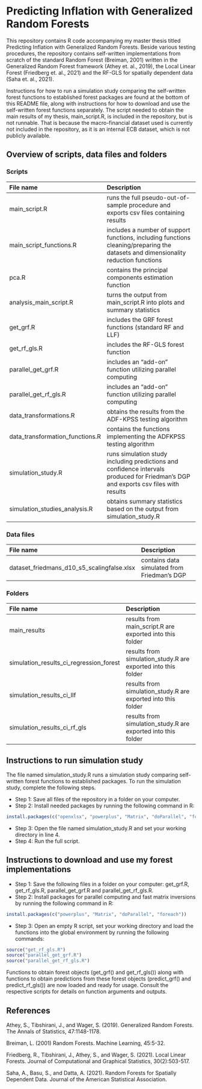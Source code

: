 # Predicting Inflation with Generalized Random Forests

This repository contains R code accompanying my master thesis titled Predicting Inflation with Generalized Random Forests. Beside various testing procedures, the repository contains self-written implementations from scratch of the standard Random Forest (Breiman, 2001) written in the Generalized Random Forest framework (Athey et. al., 2019), the Local Linear Forest (Friedberg et. al., 2021) and the RF-GLS for spatially dependent data (Saha et. al., 2021). 

Instructions for how to run a simulation study comparing the self-written forest functions to established forest packages are found at the bottom of this README file, along with instructions for how to download and use the self-written forest functions separately. The script needed to obtain the main results of my thesis, main_script.R, is included in the repository, but is not runnable. That is because the macro-financial dataset used is currently not included in the repository, as it is an internal ECB dataset, which is not publicly available. 

## Overview of scripts, data files and folders

### Scripts

| File name    | Description |
| :-------- | :------- |
| main_script.R  | runs the full pseudo-out-of-sample procedure and exports csv files containing results   |
| main_script_functions.R | includes a number of support functions, including functions cleaning/preparing the datasets and dimensionality reduction functions  |
| pca.R   | contains the principal components estimation function  |
| analysis_main_script.R  | turns the output from main_script.R into plots and summary statistics |
| get_grf.R  | includes the GRF forest functions (standard RF and LLF)  |
| get_rf_gls.R   | includes the RF-GLS forest function  |
| parallel_get_grf.R  | includes an “add-on” function utilizing parallel computing  |
| parallel_get_rf_gls.R  | includes an “add-on” function utilizing parallel computing  |
| data_transformations.R   | obtains the results from the ADF-KPSS testing algorithm  |
| data_transformation_functions.R  | contains the functions implementing the ADFKPSS testing algorithm|
| simulation_study.R   | runs simulation study including predictions and confidence intervals produced for Friedman’s DGP and exports csv files with results  |
| simulation_studies_analysis.R   | obtains summary statistics based on the output from simulation_study.R  |

### Data files

| File name    | Description |
| :-------- | :------- |
| dataset_friedmans_d10_s5_scalingfalse.xlsx  | contains data simulated from Friedman’s DGP |

### Folders

| File name    | Description |
| :-------- | :------- |
| main_results   | results from main_script.R are exported into this folder |
| simulation_results_ci_regression_forest  | results from simulation_study.R are exported into this folder |
| simulation_results_ci_llf | results from simulation_study.R are exported into this folder |
| simulation_results_ci_rf_gls  | results from simulation_study.R are exported into this folder |

## Instructions to run simulation study 
The file named simulation_study.R runs a simulation study comparing self-written forest functions to established packages. To run the simulation study, complete the following steps. 

* Step 1: Save all files of the repository in a folder on your computer.
* Step 2: Install needed packages by running the following command in R:

```R
install.packages(c("openxlsx", "powerplus", "Matrix", "doParallel", "foreach", "readxl", "urca", "grf", "randomForest"))
```
* Step 3: Open the file named simulation_study.R and set your working directory in line 4.
* Step 4: Run the full script.

## Instructions to download and use my forest implementations
* Step 1: Save the following files in a folder on your computer: get_grf.R, get_rf_gls.R, parallel_get_grf.R and parallel_get_rf_gls.R.
* Step 2: Install packages for parallel computing and fast matrix inversions by running the following command in R:

```R
install.packages(c("powerplus", "Matrix", "doParallel", "foreach"))
```
* Step 3: Open an empty R script, set your working directory and load the functions into the global environment by running the following commands:

```R
source("get_rf_gls.R")
source("parallel_get_grf.R")
source("parallel_get_rf_gls.R")
```
Functions to obtain forest objects (get_grf() and get_rf_gls()) along with functions to obtain predictions from these forest objects (predict_grf() and predict_rf_gls()) are now loaded and ready for usage. Consult the respective scripts for details on function arguments and outputs. 


## References 
Athey, S., Tibshirani, J., and Wager, S. (2019). Generalized Random Forests. The Annals of Statistics, 47:1148-1178.

Breiman, L. (2001) Random Forests. Machine Learning, 45:5-32.

Friedberg, R., Tibshirani, J., Athey, S., and Wager, S. (2021). Local Linear Forests. Journal of Computational and Graphical Statistics, 30(2):503-517.

Saha, A., Basu, S., and Datta, A. (2021). Random Forests for Spatially Dependent Data. Journal of the American Statistical Association. 
